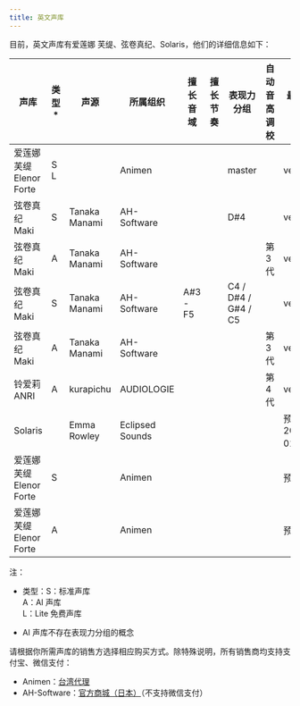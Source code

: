 ```yaml
---
title: 英文声库
---
```


目前，英文声库有爱莲娜 芙缇、弦卷真纪、Solaris，他们的详细信息如下：

| 声库 | 类型* | 声源 | 所属组织 |  擅长音域 | 擅长节奏 | 表现力分组 | 自动音高调校 | 最新版本 |
| --- | --- | --- | --- | --- | --- | --- | --- | --- |
| 爱莲娜 芙缇 <br/> Elenor Forte | S L | | Animen |  |  | master |  | ver.100 |
| 弦卷真纪 <br/> Maki | S | Tanaka Manami | AH-Software |  |  | D#4 |  | ver.100 |
| 弦卷真纪 <br/> Maki | A | Tanaka Manami | AH-Software |  |  |  | 第 3 代 | ver.101 |
| 弦卷真纪 <br/> Maki | S | Tanaka Manami | AH-Software | A#3 - F5 |  | C4 / D#4 / G#4 / C5 |  | ver.100 |
| 弦卷真纪 <br/> Maki | A | Tanaka Manami | AH-Software |  |  |  | 第 3 代 | ver.101 |
| 铃爱莉 <br/> ANRI | A | kurapichu | AUDIOLOGIE |  |  |  | 第 4 代 | ver.100 |
| Solaris |  | Emma Rowley | Eclipsed Sounds |  |  |  |  | 预计 2022 / 01 发售 |
| 爱莲娜 芙缇 <br/> Elenor Forte | S |  | Animen |  |  |  |  | 预售中 |
| 爱莲娜 芙缇 <br/> Elenor Forte | A |  | Animen |  |  |  |  | 预售中 |

注：

* 类型：S：标准声库 <br/> A：AI 声库 <br/> L：Lite 免费声库

* AI 声库不存在表现力分组的概念

请根据你所需声库的销售方选择相应购买方式。除特殊说明，所有销售商均支持支付宝、微信支付：

  * Animen：[台湾代理](https://www.anicute.com/)
  * AH-Software：[官方商城（日本）](https://www.ah-soft.com/product/series.html#synth-v)（不支持微信支付）